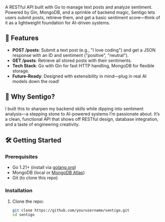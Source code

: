 
A RESTful API built with Go to manage text posts and analyze sentiment. Powered by Gin, MongoDB, and a sprinkle of backend magic, Sentigo lets users submit posts, retrieve them, and get a basic sentiment score—think of it as a lightweight foundation for AI-driven systems.

## 🌟 Features
- **POST /posts**: Submit a text post (e.g., "I love coding") and get a JSON response with an ID and sentiment ("positive", "neutral").
- **GET /posts**: Retrieve all stored posts with their sentiments.
- **Tech Stack**: Go with Gin for fast HTTP handling, MongoDB for flexible storage.
- **Future-Ready**: Designed with extensibility in mind—plug in real AI models down the road!

## 🚀 Why Sentigo?
I built this to sharpen my backend skills while dipping into sentiment analysis—a stepping stone to AI-powered systems I’m passionate about. It’s a clean, functional API that shows off RESTful design, database integration, and a taste of engineering creativity.

## 🛠️ Getting Started

### Prerequisites
- Go 1.21+ (install via [golang.org](https://golang.org))
- MongoDB (local or [MongoDB Atlas](https://www.mongodb.com/cloud/atlas))
- Git (to clone this repo)

### Installation
1. Clone the repo:
   ```bash
   git clone https://github.com/yourusername/sentigo.git
   cd sentigo
